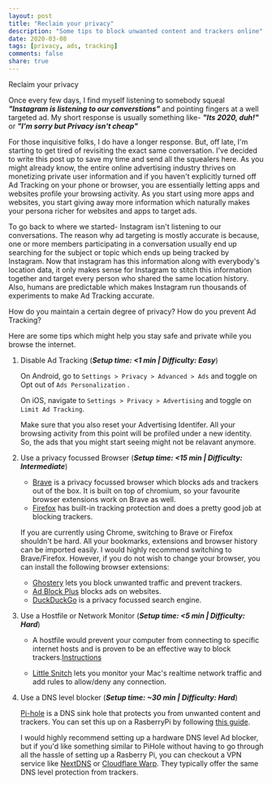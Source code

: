 ```yaml
---
layout: post
title: "Reclaim your privacy"
description: "Some tips to block unwanted content and trackers online"
date: 2020-03-08
tags: [privacy, ads, tracking]
comments: false
share: true
---
```


Reclaim your privacy

Once every few days, I find myself listening to somebody squeal ***"Instagram is listening to our converstions"*** and pointing fingers at a well targeted ad. My short response is usually something like- ***"Its 2020, duh!"*** or ***"I'm sorry but Privacy isn't cheap"***

For those inquisitive folks, I do have a longer response. But, off late, I'm starting to get tired of  revisiting the exact same conversation. I've decided to write this post up to save my time and send all the squealers here.  As you might already know, the entire online advertising industry thrives on monetizing private user information and if you haven't explicitly turned off Ad Tracking on your phone or browser, you are essentially letting apps and websites profile your browsing activity. As you start using more apps and websites, you start giving away more information which naturally makes your persona richer for websites and apps to target ads.

To go back to where we started- Instagram isn't listening to our conversations. The reason why ad targeting is mostly accurate is because, one or more members participating in a conversation usually end up searching for the subject or topic which ends up being tracked by Instagram. Now that instagram has this information along with everybody's location data, it only makes sense for Instagram to stitch this information together and target every person who shared the same location history. Also, humans are predictable which makes Instagram run thousands of experiments to make Ad Tracking accurate.

How do you maintain a certain degree of privacy? How do you prevent Ad Tracking?

Here are some tips which might help you stay safe and private while you browse the internet.

1. Disable Ad Tracking (***Setup time: <1 min | Difficulty: Easy***)

    On Android, go to `Settings > Privacy > Advanced > Ads` and toggle on Opt out of `Ads Personalization` .

    On iOS, navigate to `Settings > Privacy > Advertising` and toggle on `Limit Ad Tracking`.

    Make sure that you also reset your Advertising Identifer. All your browsing activity from this point will be profiled under a new identity. So, the ads that you might start seeing might not be relavant anymore.

2. Use a privacy focussed Browser (***Setup time: <15 min | Difficulty: Intermediate***)

    - [Brave](https://brave.com/) is a privacy focussed browser which blocks ads and trackers out of the box. It is built on top of chromium, so your favourite browser extensions work on Brave as well.
    - [Firefox](https://www.mozilla.org/en-US/firefox/new/)  has built-in tracking protection and does a pretty good job at blocking trackers.

    If you are currently using Chrome, switching to Brave or Firefox shouldn't be hard. All your bookmarks, extensions and browser history can be imported easily. I would highly recommend switching to Brave/Firefox. However, if you do not wish to change your browser, you can install the following browser extensions:

    - [Ghostery](https://www.ghostery.com/) lets you block unwanted traffic and prevent trackers.
    - [Ad Block Plus](https://adblockplus.org/) blocks ads on websites.
    - [DuckDuckGo](https://duckduckgo.com/) is a privacy focussed search engine.

3. Use a Hostfile or Network Monitor (***Setup time: <5 min | Difficulty: Hard***)

    - A hostfile would prevent your computer from connecting to specific internet hosts and is proven to be an effective way to block trackers.[Instructions](https://someonewhocares.org/hosts/)

    - [Little Snitch](https://www.obdev.at/products/littlesnitch/index.html) lets you monitor your Mac's realtime network traffic and add rules to allow/deny any connection.

4. Use a DNS level blocker (***Setup time: ~30 min | Difficulty: Hard***)

    [Pi-hole](https://pi-hole.net/) is a DNS sink hole that protects you from unwanted content and trackers. You can set this up on a RasberryPi by following [this guide](https://www.smarthomebeginner.com/pi-hole-setup-guide/).

    I would highly recommend setting up a hardware DNS level Ad blocker, but if you'd like something similar to PiHole without having to go through all the hassle of setting up a Rasberry Pi, you can checkout a VPN service like [NextDNS](https://nextdns.io/) or [Cloudflare Warp](https://blog.cloudflare.com/1111-warp-better-vpn/). They typically offer the same DNS level protection from trackers.